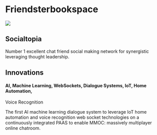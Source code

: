 # Friendsterbookspace
![](https://www.dogulindigital.com.au/wp-content/uploads/2013/07/social-media-marketing-for-business.png)

## Socialtopia

Number 1 excellent chat friend social making network for synergistic leveraging
thought leadership.

## Innovations

#### AI, Machine Learning, WebSockets, Dialogue Systems, IoT, Home Automation,
Voice Recognition

The first AI machine learning dialogue system to leverage IoT home automation
and voice recognition web socket technologies on a continuously integrated PAAS
to enable MMOC: massively multiplayer online chatroom.


